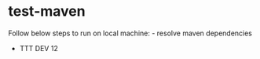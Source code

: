 # test-maven

Follow below steps to run on local machine: <incomplete>
	- resolve maven dependencies
  - TTT   DEV 12

